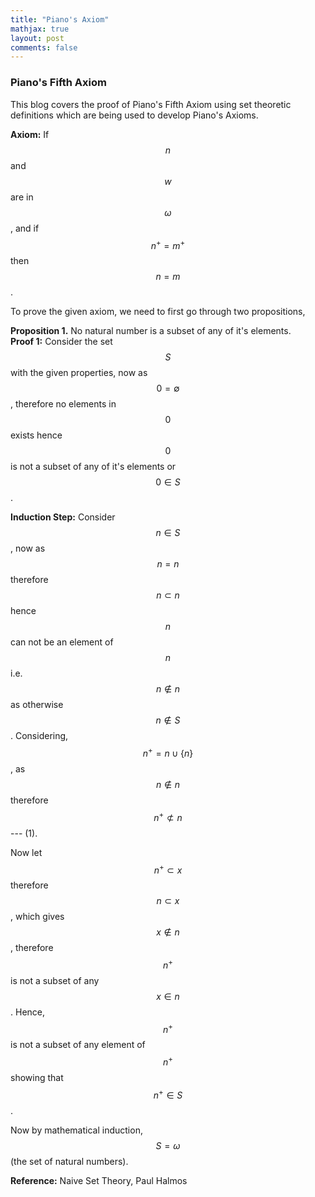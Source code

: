 ```yaml
---
title: "Piano's Axiom"
mathjax: true
layout: post
comments: false
---
```


### Piano's Fifth Axiom

This blog covers the proof of Piano's Fifth Axiom using set theoretic definitions which are being used to develop Piano's Axioms.

**Axiom:** If $$n$$ and $$w$$ are in $$\omega$$, and if $$n^{+} = m^{+}$$ then $$n = m$$.

To prove the given axiom, we need to first go through two propositions, 

**Proposition 1.** No natural number is a subset of any of it's elements.                            
**Proof 1:** Consider the set $$S$$ with the given properties, now as $$0 = \emptyset$$, therefore no elements in $$0$$ exists hence $$0$$ is not a subset of any of it's elements or $$0 \in S$$.

**Induction Step:** Consider $$n \in S$$, now as $$n = n$$ therefore $$n \subset n$$ hence $$n$$ can not be an element of $$n$$ i.e. $$n \notin n$$ as otherwise $$n \notin S$$. Considering, $$n^{+} = n \cup \{n\}$$, as $$n \notin n$$ therefore $$n^{+} \not\subset n$$ --- (1).

Now let $$n^{+} \subset x$$ therefore $$n \subset x$$, which gives $$x \notin n$$, therefore $$n^{+}$$ is not a subset of any $$x \in n$$. Hence, $$n^{+}$$ is not a subset of any element of $$n^{+}$$ showing that $$n^{+} \in S$$.

Now by mathematical induction, $$S = \omega$$ (the set of natural numbers).


**Reference:** Naive Set Theory, Paul Halmos
 
